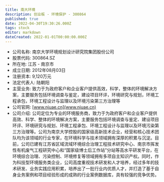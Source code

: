 ```yaml
---
title: 南大环境
description: 创业板 - 环境保护 - 300864
published: true
date: 2022-04-30T19:30:26.000Z
tags: stock
editor: markdown
dateCreated: 2022-01-01T00:00:00.000Z
---
```


- 公司名称: 南京大学环境规划设计研究院集团股份公司
- 股票代码: 300864.SZ
- 所在地: 江苏 - 南京市
- 成立日期: 2012年08月03日
- 注册资本: 9,120万元
- 法定代表人: 陆朝阳
- 主营业务: 致力于为政府客户和企业客户提供高效，科学，整体的环境解决方案，主要服务包括环境调查与鉴定，建设项目环评，环境研究与规划，环境工程承包，环境工程设计与监理以及环境污染第三方治理等
- 公司官网: [www.njuae.cn](www.njuae.cn)
- 公司介绍: 公司定位为专业的环境服务商，致力于为政府客户和企业客户提供高效、科学、整体的环境解决方案，主要服务包括环境调查与鉴定、建设项目环评、环境研究与规划、环境工程承包、环境工程设计与监理以及环境污染第三方治理等。公司为南京大学控股的国家级高新技术企业，经营和核心技术团队均为该领域的行业专家，在环境科学与技术领域拥有深厚的积累与沉淀。目前，公司已建有江苏省区域流域环境综合治理工程技术研究中心、南京市挥发性有机废气工程研究中心和“国家级博士后工作站”分站等高水平研发平台，在环境综合治理、污染控制、环境修复等领域拥有多项自主知识产权。同时，作为科技型环境服务类企业，公司高度重视技术研发和人才培养，经过多年的技术研发、业务实践应用积累，培养出了一批行业内优质人才，并打造了基于自身业务案例和项目经验形成的成熟的行业案例数据库，具有较强的竞争优势。


